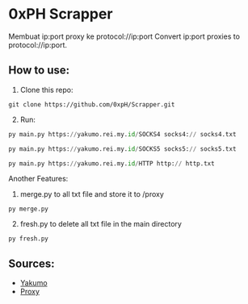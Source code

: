 
# 0xPH Scrapper

Membuat ip:port proxy ke protocol://ip:port 
Convert ip:port proxies to protocol://ip:port.

## How to use:
1. Clone this repo:
```git
git clone https://github.com/0xpH/Scrapper.git
```

2. Run:
```python
py main.py https://yakumo.rei.my.id/SOCKS4 socks4:// socks4.txt
```

```python
py main.py https://yakumo.rei.my.id/SOCKS5 socks5:// socks5.txt
```
```python
py main.py https://yakumo.rei.my.id/HTTP http:// http.txt
```

Another Features:
1. merge.py to all txt file and store it to /proxy
```
py merge.py
```

2. fresh.py to delete all txt file in the main directory
```
py fresh.py
```

## Sources:
 - [Yakumo](https://github.com/elliottophellia/yakumo)
 - [Proxy](https://github.com/search?q=proxy+scraper&type=repositories&s=updated&o=desc)
 

